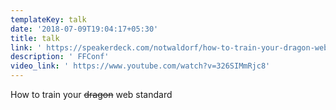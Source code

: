 ```yaml
---
templateKey: talk
date: '2018-07-09T19:04:17+05:30'
title: talk
link: ' https://speakerdeck.com/notwaldorf/how-to-train-your-dragon-web-standard'
description: ' FFConf'
video_link: ' https://www.youtube.com/watch?v=326SIMmRjc8'
---
```

How to train your ~~dragon~~ web standard
